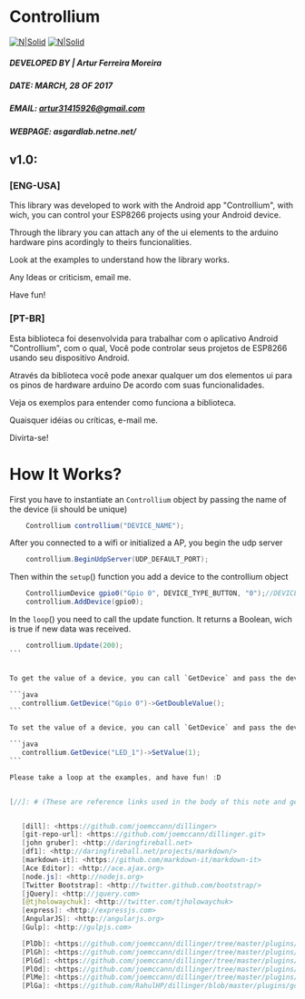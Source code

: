 # Controllium


[![N|Solid](http://asgardlab.netne.net/play_github.png)](https://play.google.com/store/apps/details?id=com.daedalusstone.sigma.controllium)   [![N|Solid](http://asgardlab.netne.net/github_instagram_icon.png)](https://www.instagram.com/artur31415926/)



##### DEVELOPED BY | Artur Ferreira Moreira
##### DATE:           MARCH, 28 OF 2017
##### EMAIL:          artur31415926@gmail.com
##### WEBPAGE:        asgardlab.netne.net/

## v1.0:
### [ENG-USA]
This library was developed to work with the Android app "Controllium", with wich,
you can control your ESP8266 projects using your Android device.

Through the library you can attach any of the ui elements to the arduino hardware pins
acordingly to theirs funcionalities.

Look at the examples to understand how the library works.

Any Ideas or criticism, email me.

Have fun!

### [PT-BR]
Esta biblioteca foi desenvolvida para trabalhar com o aplicativo Android "Controllium", com o qual,
Você pode controlar seus projetos de ESP8266 usando seu dispositivo Android.

Através da biblioteca você pode anexar qualquer um dos elementos ui para os pinos de hardware arduino
De acordo com suas funcionalidades.

Veja os exemplos para entender como funciona a biblioteca.

Quaisquer idéias ou críticas, e-mail me.

Divirta-se!
        
        
# How It Works?

First you have to instantiate an `Controllium` object by passing the name of the device (ii should be unique)
  
```java
    Controllium controllium("DEVICE_NAME");
```

After you connected to a wifi or initialized a AP, you begin the udp server

```java
	controllium.BeginUdpServer(UDP_DEFAULT_PORT);
```

Then within the `setup`() function you add a device to the controllium object

```java
    ControlliumDevice gpio0("Gpio 0", DEVICE_TYPE_BUTTON, "0");//DEVICE_NAME, TYPE, INITIAL_VALUE 
	controllium.AddDevice(gpio0);
```

In the `loop`() you need to call the update function.
It returns a Boolean, wich is true if new data was received.

````java
	controllium.Update(200);
```


To get the value of a device, you can call `GetDevice` and pass the device name that you used to create earlier

```java
   controllium.GetDevice("Gpio 0")->GetDoubleValue();
```

To set the value of a device, you can call `GetDevice` and pass the device name that you used to create earlier as well

```java
   controllium.GetDevice("LED_1")->SetValue(1);
```

Please take a loop at the examples, and have fun! :D 


[//]: # (These are reference links used in the body of this note and get stripped out when the markdown processor does its job. There is no need to format nicely because it shouldn't be seen. Thanks SO - http://stackoverflow.com/questions/4823468/store-comments-in-markdown-syntax)


   [dill]: <https://github.com/joemccann/dillinger>
   [git-repo-url]: <https://github.com/joemccann/dillinger.git>
   [john gruber]: <http://daringfireball.net>
   [df1]: <http://daringfireball.net/projects/markdown/>
   [markdown-it]: <https://github.com/markdown-it/markdown-it>
   [Ace Editor]: <http://ace.ajax.org>
   [node.js]: <http://nodejs.org>
   [Twitter Bootstrap]: <http://twitter.github.com/bootstrap/>
   [jQuery]: <http://jquery.com>
   [@tjholowaychuk]: <http://twitter.com/tjholowaychuk>
   [express]: <http://expressjs.com>
   [AngularJS]: <http://angularjs.org>
   [Gulp]: <http://gulpjs.com>

   [PlDb]: <https://github.com/joemccann/dillinger/tree/master/plugins/dropbox/README.md>
   [PlGh]: <https://github.com/joemccann/dillinger/tree/master/plugins/github/README.md>
   [PlGd]: <https://github.com/joemccann/dillinger/tree/master/plugins/googledrive/README.md>
   [PlOd]: <https://github.com/joemccann/dillinger/tree/master/plugins/onedrive/README.md>
   [PlMe]: <https://github.com/joemccann/dillinger/tree/master/plugins/medium/README.md>
   [PlGa]: <https://github.com/RahulHP/dillinger/blob/master/plugins/googleanalytics/README.md>
